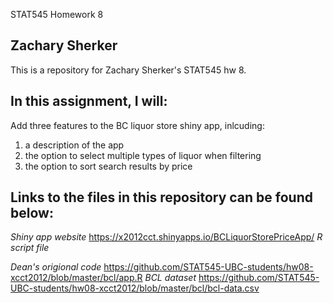  STAT545 Homework 8
## Zachary Sherker

This is a repository for Zachary Sherker's STAT545 hw 8.

## In this assignment, I will:

Add three features to the BC liquor store shiny app, inlcuding:
1) a description of the app
2) the option to select multiple types of liquor when filtering
3) the option to sort search results by price
## Links to the files in this repository can be found below:

*Shiny app website*
https://x2012cct.shinyapps.io/BCLiquorStorePriceApp/
*R script file*

*Dean's origional code*
https://github.com/STAT545-UBC-students/hw08-xcct2012/blob/master/bcl/app.R
*BCL dataset*
https://github.com/STAT545-UBC-students/hw08-xcct2012/blob/master/bcl/bcl-data.csv
